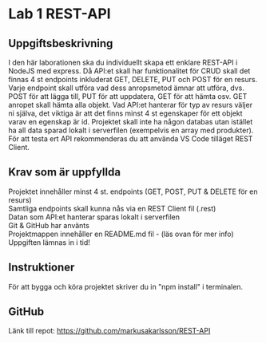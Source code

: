 # Lab 1 REST-API

## Uppgiftsbeskrivning
I den här laborationen ska du individuellt skapa ett enklare REST-API i NodeJS med express. Då API:et skall har funktionalitet för CRUD skall det finnas 4 st endpoints inkluderat GET, DELETE, PUT och POST för en resurs. Varje endpoint skall utföra vad dess anropsmetod ämnar att utföra, dvs. POST för att lägga till, PUT för att uppdatera, GET för att hämta osv. GET anropet skall hämta alla objekt. Vad API:et hanterar för typ av resurs väljer ni själva, det viktiga är att det finns minst 4 st egenskaper för ett objekt varav en egenskap är id. Projektet skall inte ha någon databas utan istället ha all data sparad lokalt i serverfilen (exempelvis en array med produkter). För att testa ert API rekommenderas du att använda VS Code tilläget REST Client.

## Krav som är uppfyllda
Projektet innehåller minst 4 st. endpoints (GET, POST, PUT & DELETE för en resurs)<br>
Samtliga endpoints skall kunna nås via en REST Client fil (.rest)<br>
Datan som API:et hanterar sparas lokalt i serverfilen<br>
Git & GitHub har använts<br>
Projektmappen innehåller en README.md fil - (läs ovan för mer info)<br>
Uppgiften lämnas in i tid!

## Instruktioner
För att bygga och köra projektet skriver du in "npm install" i terminalen.

## GitHub
Länk till repot: https://github.com/markusakarlsson/REST-API
